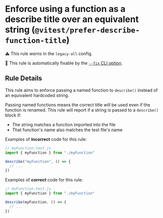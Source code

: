# Enforce using a function as a describe title over an equivalent string (`@vitest/prefer-describe-function-title`)

⚠️ This rule _warns_ in the `legacy-all` config.

🔧 This rule is automatically fixable by the [`--fix` CLI option](https://eslint.org/docs/latest/user-guide/command-line-interface#--fix).

<!-- end auto-generated rule header -->

## Rule Details

This rule aims to enforce passing a named function to `describe()` instead of an equivalent hardcoded string.

Passing named functions means the correct title will be used even if the function is renamed.
This rule will report if a string is passed to a `describe()` block if:

* The string matches a function imported into the file
* That function's name also matches the test file's name

Examples of **incorrect** code for this rule:

```ts
// myFunction.test.js
import { myFunction } from "./myFunction"

describe("myFunction", () => {
  // ...
})
```

Examples of **correct** code for this rule:

```ts
// myFunction.test.js
import { myFunction } from "./myFunction"

describe(myFunction, () => {
  // ...
})
```
